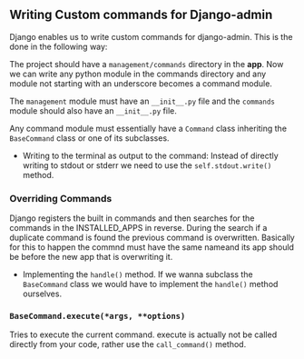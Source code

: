 ## Writing Custom commands for Django-admin

Django enables us to write custom commands for django-admin. This is the done in the following way:

The project should have a `management/commands` directory in the **app**. Now we can write any python module in the commands directory and any module not starting with an underscore becomes a command module.

The `management` module must have an `__init__.py` file and the `commands` module should also have an `__init__.py` file. 

Any command module must essentially have a `Command` class inheriting the `BaseCommand` class or one of its subclasses.

- Writing to the terminal as output to the command: Instead of directly writing to stdout or stderr we need to use the `self.stdout.write()` method.

### Overriding Commands
Django registers the built in commands and then searches for the commands in the INSTALLED_APPS in reverse. During the search if a duplicate command is found the previous command is overwritten. Basically for this to happen the commnd must have the same nameand its app should be before the new app that is overwriting it. 

- Implementing the `handle()` method. If we wanna subclass the `BaseCommand` class we would have to implement the `handle()` method ourselves.

### `BaseCommand.execute(*args, **options)`
Tries to execute the current command. execute is actually not be called directly from your code, rather use the `call_command()` method.
